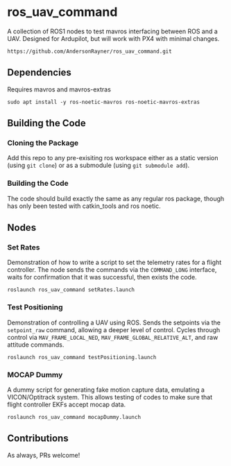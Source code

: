# ros_uav_command
A collection of ROS1 nodes to test mavros interfacing between ROS and a UAV.
Designed for Ardupilot, but will work with PX4 with minimal changes.

```
https://github.com/AndersonRayner/ros_uav_command.git
```

## Dependencies
Requires mavros and mavros-extras
```
sudo apt install -y ros-noetic-mavros ros-noetic-mavros-extras
```

## Building the Code
### Cloning the Package
Add this repo to any pre-exisiting ros workspace either as a static version (using `git clone`) or as a submodule (using `git submodule add`).

### Building the Code
The code should build exactly the same as any regular ros package, though has only been tested with catkin_tools and ros noetic.

## Nodes
### Set Rates
Demonstration of how to write a script to set the telemetry rates for a flight controller.
The node sends the commands via the `COMMAND_LONG` interface, waits for confirmation that it was successful, then exists the code.
```
roslaunch ros_uav_command setRates.launch
```

### Test Positioning
Demonstration of controlling a UAV using ROS.
Sends the setpoints via the `setpoint_raw` command, allowing a deeper level of control.
Cycles through control via `MAV_FRAME_LOCAL_NED`, `MAV_FRAME_GLOBAL_RELATIVE_ALT`, and raw attitude commands.
```
roslaunch ros_uav_command testPositioning.launch
```

### MOCAP Dummy
A dummy script for generating fake motion capture data, emulating a VICON/Optitrack system.
This allows testing of codes to make sure that flight controller EKFs accept mocap data.
```
roslaunch ros_uav_command mocapDummy.launch
```

## Contributions
As always, PRs welcome!
